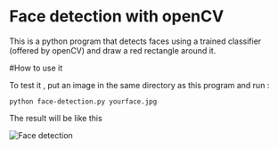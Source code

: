 # Face detection with openCV

This is a python program that detects faces using a trained classifier (offered by openCV) and draw a red rectangle around it.

#How to use it

To test it , put an image in the same directory as this program and run :

```
python face-detection.py yourface.jpg
```

The result will be like this

![Face detection](https://marwendoukh.files.wordpress.com/2017/02/mr-bean-face-detection.png)

